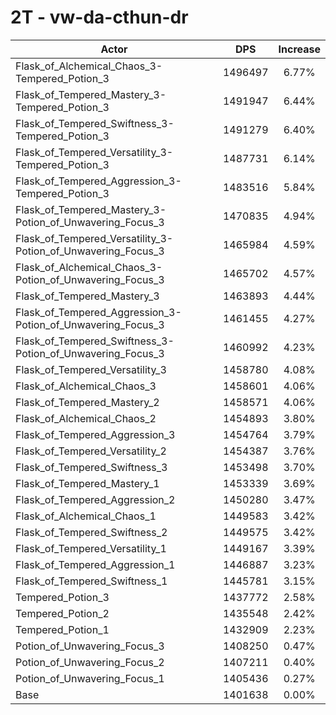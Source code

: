# 2T - vw-da-cthun-dr
| Actor | DPS | Increase |
|---|:---:|:---:|
|Flask_of_Alchemical_Chaos_3-Tempered_Potion_3|1496497|6.77%|
|Flask_of_Tempered_Mastery_3-Tempered_Potion_3|1491947|6.44%|
|Flask_of_Tempered_Swiftness_3-Tempered_Potion_3|1491279|6.40%|
|Flask_of_Tempered_Versatility_3-Tempered_Potion_3|1487731|6.14%|
|Flask_of_Tempered_Aggression_3-Tempered_Potion_3|1483516|5.84%|
|Flask_of_Tempered_Mastery_3-Potion_of_Unwavering_Focus_3|1470835|4.94%|
|Flask_of_Tempered_Versatility_3-Potion_of_Unwavering_Focus_3|1465984|4.59%|
|Flask_of_Alchemical_Chaos_3-Potion_of_Unwavering_Focus_3|1465702|4.57%|
|Flask_of_Tempered_Mastery_3|1463893|4.44%|
|Flask_of_Tempered_Aggression_3-Potion_of_Unwavering_Focus_3|1461455|4.27%|
|Flask_of_Tempered_Swiftness_3-Potion_of_Unwavering_Focus_3|1460992|4.23%|
|Flask_of_Tempered_Versatility_3|1458780|4.08%|
|Flask_of_Alchemical_Chaos_3|1458601|4.06%|
|Flask_of_Tempered_Mastery_2|1458571|4.06%|
|Flask_of_Alchemical_Chaos_2|1454893|3.80%|
|Flask_of_Tempered_Aggression_3|1454764|3.79%|
|Flask_of_Tempered_Versatility_2|1454387|3.76%|
|Flask_of_Tempered_Swiftness_3|1453498|3.70%|
|Flask_of_Tempered_Mastery_1|1453339|3.69%|
|Flask_of_Tempered_Aggression_2|1450280|3.47%|
|Flask_of_Alchemical_Chaos_1|1449583|3.42%|
|Flask_of_Tempered_Swiftness_2|1449575|3.42%|
|Flask_of_Tempered_Versatility_1|1449167|3.39%|
|Flask_of_Tempered_Aggression_1|1446887|3.23%|
|Flask_of_Tempered_Swiftness_1|1445781|3.15%|
|Tempered_Potion_3|1437772|2.58%|
|Tempered_Potion_2|1435548|2.42%|
|Tempered_Potion_1|1432909|2.23%|
|Potion_of_Unwavering_Focus_3|1408250|0.47%|
|Potion_of_Unwavering_Focus_2|1407211|0.40%|
|Potion_of_Unwavering_Focus_1|1405436|0.27%|
|Base|1401638|0.00%|
